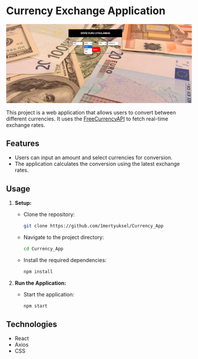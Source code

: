 # Currency Exchange Application
![Main Image](Main.png)

This project is a web application that allows users to convert between different currencies. It uses the [FreeCurrencyAPI](https://freecurrencyapi.com/) to fetch real-time exchange rates.

## Features

- Users can input an amount and select currencies for conversion.
- The application calculates the conversion using the latest exchange rates.

## Usage

1. **Setup:**
   - Clone the repository:
     ```bash
     git clone https://github.com/1mertyuksel/Currency_App
     ```
   - Navigate to the project directory:
     ```bash
     cd Currency_App
     ```
   - Install the required dependencies:
     ```bash
     npm install
     ```

2. **Run the Application:**
   - Start the application:
     ```bash
     npm start
     ```
     
## Technologies

- React
- Axios
- CSS

